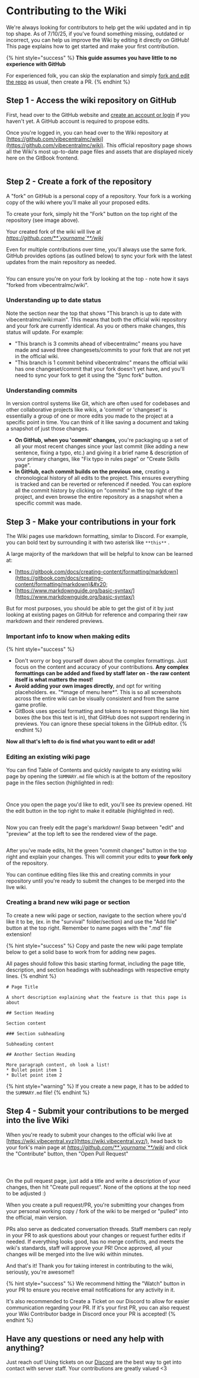 # Contributing to the Wiki

We're always looking for contributors to help get the wiki updated and in tip top shape. As of 7/10/25, if you've found something missing, outdated or incorrect, you can help us improve the Wiki by editing it directly on GitHub! This page explains how to get started and make your first contribution.

{% hint style="success" %}
**This guide assumes you have little to no experience with GitHub**

For experienced folk, you can skip the explanation and simply [fork and edit the repo](https://github.com/vibecentralmc/wiki) as usual, then create a PR.
{% endhint %}

## Step 1 - Access the wiki repository on GitHub

First, head over to the GitHub website and [create an account or login](https://github.com/) if you haven't yet. A GitHub account is required to propose edits.

Once you're logged in, you can head over to the Wiki repository at [https://github.com/vibecentralmc/wiki](https://github.com/vibecentralmc/wiki). This official repository page shows all the Wiki's most up-to-date page files and assets that are displayed nicely here on the GitBook frontend.

<figure><img src=".gitbook/assets/image (2).png" alt=""><figcaption></figcaption></figure>

## Step 2 - Create a fork of the repository

A "fork" on GitHub is a personal copy of a repository. Your fork is a working copy of the wiki where you'll make all your proposed edits.

To create your fork, simply hit the "Fork" button on the top right of the repository (see image above).

Your created fork of the wiki will live at _https://github.com/**`yourname`**/wiki_

Even for multiple contributions over time, you'll always use the same fork. GitHub provides options (as outlined below) to sync your fork with the latest updates from the main repository as needed.

<figure><img src=".gitbook/assets/image (1) (1).png" alt=""><figcaption></figcaption></figure>

You can ensure you're on your fork by looking at the top - note how it says "forked from vibecentralmc/wiki".

### Understanding up to date status

Note the section near the top that shows "This branch is up to date with vibecentralmc/wiki:main". This means that both the official wiki repository and your fork are currently identical. As you or others make changes, this status will update. For example:

* "This branch is 3 commits ahead of vibecentralmc" means you have made and saved three changesets/commits to your fork that are not yet in the official wiki.
* "This branch is 1 commit behind vibecentralmc" means the official wiki has one changeset/commit that your fork doesn't yet have, and you'll need to sync your fork to get it using the "Sync fork" button.

### **Understanding commits**

In version control systems like Git, which are often used for codebases and other collaborative projects like wikis, a 'commit' or 'changeset' is essentially a group of one or more edits you made to the project at a specific point in time. You can think of it like saving a document and taking a snapshot of just those changes.

* **On GitHub, when you 'commit' changes,** you're packaging up a set of all your most recent changes since your last commit (like adding a new sentence, fixing a typo, etc.) and giving it a brief name & description of your primary changes, like "Fix typo in rules page" or "Create Skills page".
* **In GitHub, each commit builds on the previous one,** creating a chronological history of all edits to the project. This ensures everything is tracked and can be reverted or referenced if needed. You can explore all the commit history by clicking on "commits" in the top right of the project, and even browse the entire repository as a snapshot when a specific commit was made.

## Step 3 - Make your contributions in your fork

The Wiki pages use markdown formatting, similar to Discord. For example, you can bold text by surrounding it with two asterisk like `**this**` .

A large majority of the markdown that will be helpful to know can be learned at:

* [https://gitbook.com/docs/creating-content/formatting/markdown](https://gitbook.com/docs/creating-content/formatting/markdown)&#x20;
* [https://www.markdownguide.org/basic-syntax/](https://www.markdownguide.org/basic-syntax/)

But for most purposes, you should be able to get the gist of it by just looking at existing pages on GitHub for reference and comparing their raw markdown and their rendered previews.

### **Important info to know when making edits**

{% hint style="success" %}
* Don't worry or bog yourself down about the complex formattings. Just focus on the content and accuracy of your contributions. **Any complex formattings can be added and fixed by staff later on - the raw content itself is what matters the most!**
* **Avoid adding your own images directly**, and opt for writing placeholders. ex. "\*image of menu here\*". This is so all screenshots across the entire wiki can be visually consistent and from the same game profile.
* GitBook uses special formatting and tokens to represent things like hint boxes (the box this text is in), that GitHub does not support rendering in previews. You can ignore these special tokens in the GitHub editor.
{% endhint %}

**Now all that's left to do is find what you want to edit or add!**

### Editing an existing wiki page

You can find Table of Contents and quickly navigate to any existing wiki page by opening the `SUMMARY.md` file which is at the bottom of the repository page in the files section (highlighted in red):

<figure><img src=".gitbook/assets/image (5).png" alt=""><figcaption></figcaption></figure>

<figure><img src=".gitbook/assets/image (4).png" alt=""><figcaption></figcaption></figure>

Once you open the page you'd like to edit, you'll see its preview opened. Hit the edit button in the top right to make it editable (highlighted in red).

<figure><img src=".gitbook/assets/image (50).png" alt=""><figcaption></figcaption></figure>

Now you can freely edit the page's markdown! Swap between "edit" and "preview" at the top left to see the rendered view of the page.

<figure><img src=".gitbook/assets/image (52).png" alt=""><figcaption></figcaption></figure>

After you've made edits, hit the green "commit changes" button in the top right and explain your changes. This will commit your edits to **your fork only** of the repository.

You can continue editing files like this and creating commits in your repository until you're ready to submit the changes to be merged into the live wiki.

### Creating a brand new wiki page or section

To create a new wiki page or section, navigate to the section where you'd like it to be, (ex. in the "survival" folder/section) and use the "Add file" button at the top right. Remember to name pages with the ".md" file extension!

{% hint style="success" %}
Copy and paste the new wiki page template below to get a solid base to work from for adding new pages.

All pages should follow this basic starting format, including the page title, description, and section headings with subheadings with respective empty lines.
{% endhint %}

```markup
# Page Title

A short description explaining what the feature is that this page is about

## Section Heading

Section content

### Section subheading

Subheading content

## Another Section Heading

More paragraph content, oh look a list!
* Bullet point item 1
* Bullet point item 2
```

{% hint style="warning" %}
If you create a new page, it has to be added to the `SUMMARY.md` file!
{% endhint %}

## Step 4 - Submit your contributions to be merged into the live Wiki

When you're ready to submit your changes to the official wiki live at [https://wiki.vibecentral.xyz](https://wiki.vibecentral.xyz/), head back to your fork's main page at _https://github.com/**`yourname`**/wiki_ and click the "Contribute" button, then "Open Pull Request"&#x20;

<figure><img src=".gitbook/assets/image (53).png" alt=""><figcaption></figcaption></figure>

<figure><img src=".gitbook/assets/image (54).png" alt=""><figcaption></figcaption></figure>

<figure><img src=".gitbook/assets/image (55).png" alt=""><figcaption></figcaption></figure>

On the pull request page, just add a title and write a description of your changes, then hit "Create pull request". None of the options at the top need to be adjusted :)&#x20;

When you create a pull request/PR, you're submitting your changes from your personal working copy / fork of the wiki to be merged or "pulled" into the official, main version.

PRs also serve as dedicated conversation threads. Staff members can reply in your PR to ask questions about your changes or request further edits if needed. If everything looks good, has no merge conflicts, and meets the wiki's standards, staff will approve your PR! Once approved, all your changes will be merged into the live wiki within minutes.

And that's it! Thank you for taking interest in contributing to the wiki, seriously, you're awesome!!

{% hint style="success" %}
We recommend hitting the "Watch" button in your PR to ensure you receive email notifications for any activity in it.

It's also recommended to Create a Ticket on our Discord to allow for easier communication regarding your PR. If it's your first PR, you can also request your Wiki Contributor badge in Discord once your PR is accepted!
{% endhint %}

## Have any questions or need any help with anything?

Just reach out! Using tickets on our [Discord](general/discord.md) are the best way to get into contact with server staff. Your contributions are greatly valued <3
